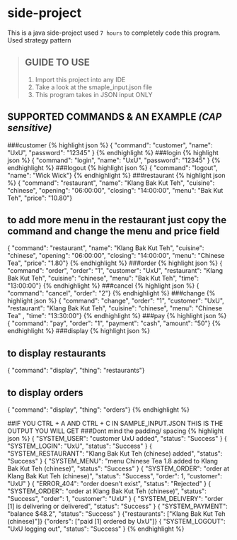# side-project
This is a java side-project used `7 hours` to completely code this program. <br />
Used strategy pattern

>## GUIDE TO USE 
>1. Import this project into any IDE
>2. Take a look at the smaple_input.json file
>3. This program takes in JSON input ONLY

## SUPPORTED COMMANDS & AN EXAMPLE *(CAP sensitive)*
###customer
{% highlight json %}
{ "command": "customer", "name": "UxU", "password": "12345" }
{% endhighlight %}
###login
{% highlight json %}
{ "command": "login", "name": "UxU", "password": "12345" }
{% endhighlight %}
###logout
{% highlight json %}
{ "command": "logout", "name": "Wick Wick"}
{% endhighlight %}
###restaurant
{% highlight json %}
{ "command": "restaurant", "name": "Klang Bak Kut Teh", "cuisine": "chinese", "opening": "06:00:00", "closing": "14:00:00", "menu": "Bak Kut Teh", "price": "10.80"}
## to add more menu in the restaurant just copy the command and change the menu and price field
{ "command": "restaurant", "name": "Klang Bak Kut Teh", "cuisine": "chinese", "opening": "06:00:00", "closing": "14:00:00", "menu": "Chinese Tea", "price": "1.80"}
{% endhighlight %}
###order
{% highlight json %}
{ "command": "order", "order": "1", "customer": "UxU", "restaurant": "Klang Bak Kut Teh", "cuisine": "chinese", "menu": "Bak Kut Teh", "time": "13:00:00"}
{% endhighlight %}
###cancel
{% highlight json %}
{ "command": "cancel", "order": "2"}
{% endhighlight %}
###change
{% highlight json %}
{ "command": "change", "order": "1", "customer": "UxU", "restaurant": "Klang Bak Kut Teh", "cuisine": "chinese", "menu": "Chinese Tea" , "time": "13:30:00"}
{% endhighlight %}
###pay
{% highlight json %}
{ "command": "pay", "order": "1", "payment": "cash", "amount": "50"}
{% endhighlight %}
###display
{% highlight json %}
## to display restaurants
{ "command": "display", "thing": "restaurants"}
## to display orders
{ "command": "display", "thing": "orders"}
{% endhighlight %}

##IF YOU CTRL + A AND CTRL + C IN SAMPLE_INPUT.JSON THIS IS THE OUTPUT YOU WILL GET
###Dont mind the padding/ spacing 
{% highlight json %}
{
 "SYSTEM_USER": "customer UxU added",
 "status": "Success"
}
{
 "SYSTEM_LOGIN": "UxU",
 "status": "Success"
}
{
 "SYSTEM_RESTAURANT": "Klang Bak Kut Teh (chinese) added",
 "status": "Success"
}
{
 "SYSTEM_MENU": "menu Chinese Tea 1.8 added to Klang Bak Kut Teh (chinese)",
 "status": "Success"
}
{
 "SYSTEM_ORDER": "order at Klang Bak Kut Teh (chinese)",
 "status": "Success",
 "order": 1,
 "customer": "UxU"
}
{
 "ERROR_404": "order doesn't exist",
 "status": "Rejected"
}
{
 "SYSTEM_ORDER": "order at Klang Bak Kut Teh (chinese)",
 "status": "Success",
 "order": 1,
 "customer": "UxU"
}
{
 "SYSTEM_DELIVERY": "order [1] is delivering or delivered",
 "status": "Success"
}
{
 "SYSTEM_PAYMENT": "balance $48.2",
 "status": "Success"
}
{"restaurants": ["Klang Bak Kut Teh (chinese)"]}
{"orders": ["paid [1] ordered by UxU"]}
{
 "SYSTEM_LOGOUT": "UxU logging out",
 "status": "Success"
}
{% endhighlight %}